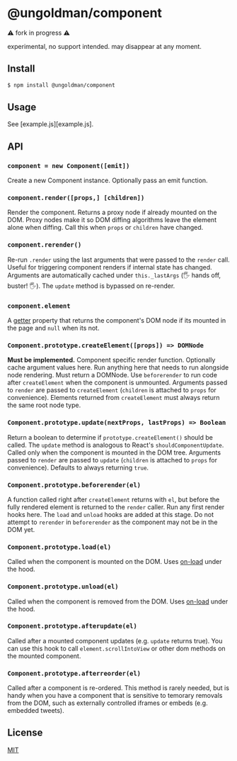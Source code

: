# @ungoldman/component

⚠️ fork in progress ⚠️

experimental, no support intended. may disappear at any moment.

## Install

```sh
$ npm install @ungoldman/component
```

## Usage

See [example.js][example.js].

## API

### `component = new Component([emit])`

Create a new Component instance. Optionally pass an emit function.

### `component.render([props,] [children])`

Render the component. Returns a proxy node if already mounted on the DOM.
Proxy nodes make it so DOM diffing algorithms leave the element alone when diffing.
Call this when `props` or `children` have changed.

### `component.rerender()`

Re-run `.render` using the last arguments that were passed to the `render` call.
Useful for triggering component renders if internal state has changed.
Arguments are automatically cached under `this._lastArgs` (🖐 hands off, buster! 🖐).
The `update` method is bypassed on re-render.

### `component.element`

A [getter](https://developer.mozilla.org/en-US/docs/Web/JavaScript/Reference/Functions/get)
property that returns the component's DOM node if its mounted in the page and
`null` when its not.

### `Component.prototype.createElement([props]) => DOMNode`

__Must be implemented.__ Component specific render function.
Optionally cache argument values here.
Run anything here that needs to run alongside node rendering.
Must return a DOMNode.
Use `beforerender` to run code after `createElement` when the component is unmounted.
Arguments passed to `render` are passed to `createElement` (`children` is attached to `props` for convenience).
Elements returned from `createElement` must always return the same root node type.

### `Component.prototype.update(nextProps, lastProps) => Boolean`

Return a boolean to determine if `prototype.createElement()` should be called.
The `update` method is analogous to React's `shouldComponentUpdate`.
Called only when the component is mounted in the DOM tree.
Arguments passed to `render` are passed to `update` (`children` is attached to `props` for convenience).
Defaults to always returning `true`.

### `Component.prototype.beforerender(el)`

A function called right after `createElement` returns with `el`, but before the fully rendered
element is returned to the `render` caller. Run any first render hooks here. The `load` and
`unload` hooks are added at this stage. Do not attempt to `rerender` in `beforerender` as the component may not be in the DOM yet.

### `Component.prototype.load(el)`

Called when the component is mounted on the DOM. Uses [on-load][onload] under
the hood.

### `Component.prototype.unload(el)`

Called when the component is removed from the DOM. Uses [on-load][onload] under
the hood.

### `Component.prototype.afterupdate(el)`

Called after a mounted component updates (e.g. `update` returns true). You can use this hook to call
`element.scrollIntoView` or other dom methods on the mounted component.

### `Component.prototype.afterreorder(el)`

Called after a component is re-ordered. This method is rarely needed, but is handy when you have a component
that is sensitive to temorary removals from the DOM, such as externally controlled iframes or embeds (e.g. embedded tweets).

## License

[MIT](https://tldrlegal.com/license/mit-license)

[onload]: https://github.com/shama/on-load
